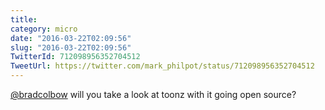 ```yaml
---
title: 
category: micro
date: "2016-03-22T02:09:56"
slug: "2016-03-22T02:09:56"
TwitterId: 712098956352704512
TweetUrl: https://twitter.com/mark_philpot/status/712098956352704512
---
```


[@bradcolbow](https://twitter.com/bradcolbow) will you take a look at toonz with
it going open source?
